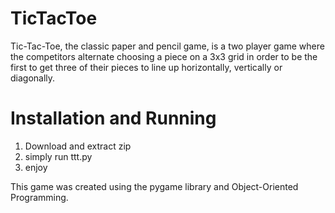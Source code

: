 # TicTacToe
Tic-Tac-Toe, the classic paper and pencil game, is a two player game where the competitors alternate choosing a piece on a 3x3 grid in order to be the first to get three of their pieces to line up horizontally, vertically or diagonally. 

# Installation and Running
1. Download and extract zip
2. simply run ttt.py
3. enjoy

This game was created using the pygame library and Object-Oriented Programming.
